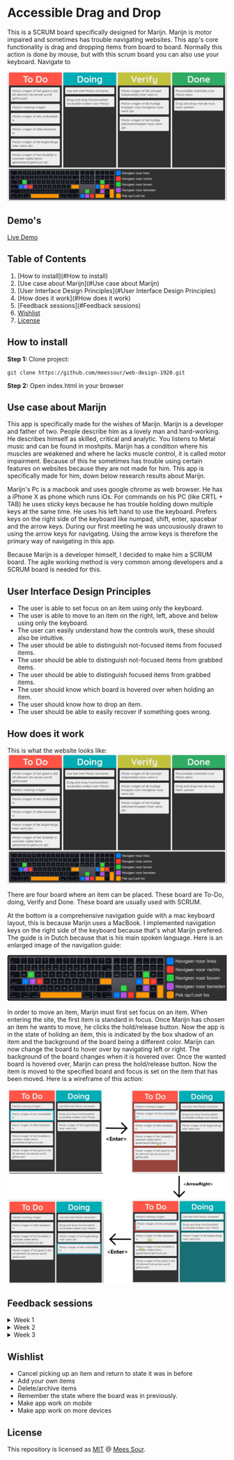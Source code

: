 # Accessible Drag and Drop
This is a SCRUM board specifically designed for Marijn. Marijn is motor impaired and sometimes has trouble navigating websites. This app's core functionality is drag and dropping items from board to board. Normally this action is done by mouse, but with this scrum board you can also use your keyboard. Navigate to 

![Image](./docs/img/overview.png)

## Demo's

[Live Demo](https://meessour.github.io/web-design-1920/)

## Table of Contents
1. [How to install](#How to install)
2. [Use case about Marijn](#Use case about Marijn)
3. [User Interface Design Principles](#User Interface Design Principles)
4. [How does it work](#How does it work)
5. [Feedback sessions](#Feedback sessions)
6. [Wishlist](#Wishlist)
7. [License](#License)

## How to install

**Step 1:** Clone project:
```git
git clone https://github.com/meessour/web-design-1920.git
```

**Step 2:** Open index.html in your browser
## Use case about Marijn
This app is specifically made for the wishes of Marijn. Marijn is a developer and father of two. People describe him as a lovely man and hard-working. He describes himself as skilled, critical and analytic. You listens to Metal music and can be found in moshpits. Marijn has a condition where his muscles are weakened and where he lacks muscle control, it is called motor impairment. Because of this he sometimes has trouble using certain features on websites because they are not made for him. This app is specifically made for him, down below research results about Marijn.
 
Marijn's Pc is a macbook and uses google chrome as web browser. He has a iPhone X as phone which runs iOs. For commands on his PC (like CRTL + TAB) he uses sticky keys because he has trouble holding down multiple keys at the same time. He uses his left hand to use the keyboard. Prefers keys on the right side of the keyboard like numpad, shift, enter, spacebar and the arrow keys. During our first meeting he was uncousiously drawn to using the arrow keys for navigating. Using the arrow keys is therefore the primary way of navigating in this app. 

Because Marijn is a developer himself, I decided to make him a SCRUM board. The agile working method is very common among developers and a SCRUM board is needed for this.

## User Interface Design Principles
* The user is able to set focus on an item using only the keyboard.
* The user is able to move to an item on the right, left, above and below using only the keyboard.
* The user can easily understand how the controls work, these should also be intuitive.
* The user should be able to distinguish not-focused items from focused items.
* The user should be able to distinguish not-focused items from grabbed items.
* The user should be able to distinguish focused items from grabbed items.
* The user should know which board is hovered over when holding an item.
* The user should know how to drop an item.
* The user should be able to easily recover if something goes wrong.

## How does it work
This is what the website looks like:
![Image](./docs/img/overview.png)

There are four board where an item can be placed. These board are To-Do, doing, Verify and Done. These board are usually used with SCRUM. 

At the bottom is a comprehensive navigation guide with a mac keyboard layout, this is because Marijn uses a MacBook. I implemented navigation keys on the right side of the keyboard because that's what Marijn prefered. The guide is in Dutch because that is his main spoken language. Here is an enlarged image of the navigation guide:

![Image](./docs/img/navigation_explantation.png)

In order to move an item, Marijn must first set focus on an item. When entering the site, the first item is standard in focus. Once Marijn has chosen an item he wants to move, he clicks the hold/release button. Now the app is in the state of holidng an item, this is indicated by the box shadow of an item and the background of the board being a different color. Marijn can now change the board to hover over by navigating left or right. The background of the board changes when it is hovered over. Once the wanted board is hovered over, Marijn can press the hold/release button. Now the item is moved to the specified board and focus is set on the item that has been moved. Here is a wireframe of this action:

![Image](./docs/img/moving_item.png)

## Feedback sessions

<details>  
    <summary>Week 1</summary>
    
#### Questions

* What do you think of the overall look?
    * Is there some visual aspect you would like to be changed?
* The first item is now standard in focus, do you like that?
* Is everything clear and readable?
    * Do you like the font?
* Do you like the keybindings?
    * Is it clear and intuitive on how to navigate?
    * Would you like an extra (set of) keybind(s)?
    * Would you like to remove one of the keybinds?
* Are the different states where an item can be in clear?
    * Is it clear when an item is in focus and when it's not?
    * Is it clear when an item is held?
* Do you have any points of improvements?

</details>

<details>  
    <summary>Week 2</summary>

</details>

<details>  
    <summary>Week 3</summary>

</details>

## Wishlist

* Cancel picking up an item and return to state it was in before
* Add your own items
* Delete/archive items
* Remember the state where the board was in previously.
* Make app work on mobile
* Make app work on more devices

## License
This repository is licensed as [MIT](LICENSE) @ [Mees Sour](https://github.com/meessour).
